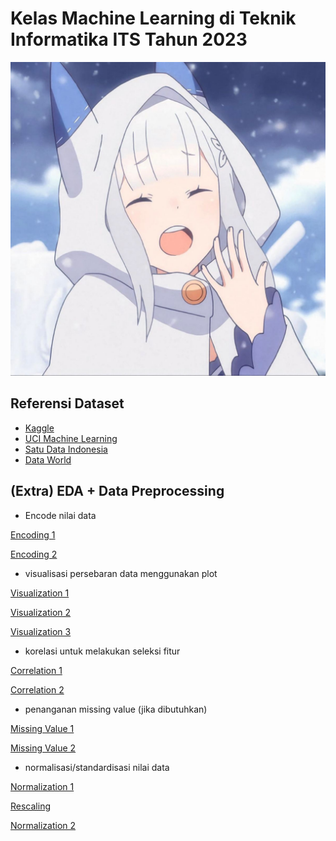 # Kelas Machine Learning di Teknik Informatika ITS Tahun 2023
![Emilia](image/Emilia_chan.jpg)

## Referensi Dataset
- [Kaggle](https://www.kaggle.com/datasets)
- [UCI Machine Learning](https://archive.ics.uci.edu/datasets)
- [Satu Data Indonesia](https://data.go.id/dataset)
- [Data World](https://data.world/datasets/data)

## (Extra) EDA + Data Preprocessing
- Encode nilai data

[Encoding 1](https://www.analyticsvidhya.com/blog/2020/08/types-of-categorical-data-encoding/)

[Encoding 2](https://machinelearningmastery.com/one-hot-encoding-for-categorical-data/)

 

- visualisasi persebaran data menggunakan plot

[Visualization 1](https://medium.com/analytics-vidhya/data-visualization-101-with-python-part1-distribution-64f8bda30999)

[Visualization 2](https://seaborn.pydata.org/tutorial/distributions.html)

[Visualization 3](https://seaborn.pydata.org/tutorial/categorical.html)

 

- korelasi untuk melakukan seleksi fitur 

[Correlation 1](https://towardsdatascience.com/feature-selection-with-pandas-e3690ad8504b)

[Correlation 2](https://machinelearningmastery.com/how-to-use-correlation-to-understand-the-relationship-between-variables/)

 

- penanganan missing value (jika dibutuhkan) 

[Missing Value 1](https://towardsdatascience.com/how-to-handle-missing-data-8646b18db0d4)

[Missing Value 2](https://medium.com/@danberdov/dealing-with-missing-data-8b71cd819501)

 

- normalisasi/standardisasi nilai data

[Normalization 1](https://machinelearningmastery.com/prepare-data-machine-learning-python-scikit-learn/)

[Rescaling](https://machinelearningmastery.com/rescaling-data-for-machine-learning-in-python-with-scikit-learn/)

[Normalization 2](https://www.turing.com/kb/data-normalization-with-python-scikit-learn-tips-tricks-for-data-science)
